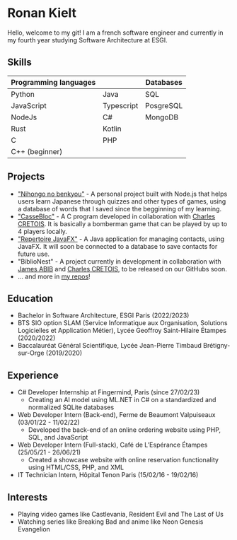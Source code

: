 # Ronan Kielt

Hello, welcome to my git! I am a french software engineer and currently in my fourth year studying Software Architecture at ESGI.

## Skills

| Programming languages |                 | Databases |
| --------------------- | --------------- | --------- |
| Python                | Java            | SQL       | 
| JavaScript            | Typescript      | PosgreSQL |
| NodeJs                | C#              | MongoDB   |
| Rust                  | Kotlin          |           |
| C                     | PHP             |           |
| C++ (beginner)        |                 |           |


## Projects

- ["Nihongo no benkyou"](https://github.com/chikatetsu/Nihongo-no-Benkyou) - A personal project built with Node.js that helps users learn Japanese through quizzes and other types of games, using a database of words that I saved since the begginning of my learning.
- ["CasseBloc"](https://github.com/chikatetsu/CasseBloc) - A C program developed in collaboration with [Charles CRETOIS](https://github.com/Carlito0605). It is basically a bomberman game that can be played by up to 4 players locally.
- ["Repertoire JavaFX"](https://github.com/chikatetsu/Repertoire-JavaFx) - A Java application for managing contacts, using JavaFX. It will soon be connected to a database to save contacts for future use.
- "BiblioNest" - A project currently in development in collaboration with [James ABIB](https://github.com/jabibamman) and [Charles CRETOIS](https://github.com/Carlito0605), to be released on our GitHubs soon.
- ... and more in [my repos](https://github.com/chikatetsu?tab=repositories)!

## Education

- Bachelor in Software Architecture, ESGI Paris (2022/2023)
- BTS SIO option SLAM (Service Informatique aux Organisation, Solutions Logicielles et Application Métier), Lycée Geoffroy Saint-Hilaire Étampes (2020/2022)
- Baccalauréat Général Scientifique, Lycée Jean-Pierre Timbaud Brétigny-sur-Orge (2019/2020)

## Experience

- C# Developer Internship at Fingermind, Paris (since 27/02/23)
  - Creating an AI model using ML.NET in C# on a standardized and normalized SQLite databases
- Web Developer Intern (Back-end), Ferme de Beaumont Valpuiseaux (03/01/22 - 11/02/22)
  - Developed the back-end of an online ordering website using PHP, SQL, and JavaScript
- Web Developer Intern (Full-stack), Café de L’Espérance Étampes (25/05/21 - 26/06/21)
  - Created a showcase website with online reservation functionality using HTML/CSS, PHP, and XML
- IT Technician Intern, Hôpital Tenon Paris (15/02/16 - 19/02/16)

## Interests

- Playing video games like Castlevania, Resident Evil and The Last of Us
- Watching series like Breaking Bad and anime like Neon Genesis Evangelion
